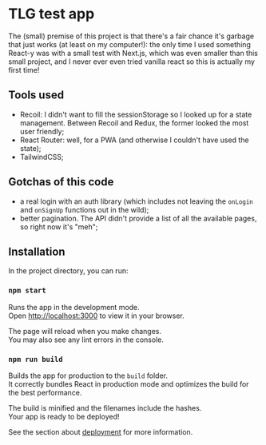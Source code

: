 # TLG test app

The (small) premise of this project is that there's a fair chance it's garbage that just works (at least on my computer!): the only time I used something React-y was with a small test with Next.js, which was even smaller than this small project, and I never ever even tried vanilla react so this is actually my first time!

## Tools used
- Recoil: I didn't want to fill the sessionStorage so I looked up for a state management. Between Recoil and Redux, the former looked the most user friendly;
- React Router: well, for a PWA (and otherwise I couldn't have used the state);
- TailwindCSS;

## Gotchas of this code
- a real login with an auth library (which includes not leaving the `onLogin` and `onSignUp` functions out in the wild);
- better pagination. The API didn't provide a list of all the available pages, so right now it's "meh";

## Installation

In the project directory, you can run:

### `npm start`

Runs the app in the development mode.\
Open [http://localhost:3000](http://localhost:3000) to view it in your browser.

The page will reload when you make changes.\
You may also see any lint errors in the console.

### `npm run build`

Builds the app for production to the `build` folder.\
It correctly bundles React in production mode and optimizes the build for the best performance.

The build is minified and the filenames include the hashes.\
Your app is ready to be deployed!

See the section about [deployment](https://facebook.github.io/create-react-app/docs/deployment) for more information.
